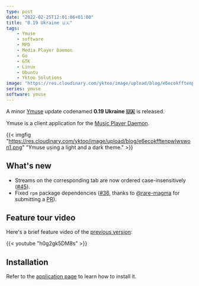 ```yaml
---
type: post
date: "2022-02-25T12:01:06+01:00"
title: "0.19 Ukraine 🇺🇦"
tags:
    - Ymuse
    - software
    - MPD
    - Media Player Daemon
    - Go
    - GTK
    - Linux
    - Ubuntu
    - Yktoo Solutions
image: "https://res.cloudinary.com/yktoo/image/upload/blog/e6ecokfftenpwlwswon1.png"
series: ymuse
software: ymuse
---
```


A minor [Ymuse](/software/ymuse) update codenamed **0.19 Ukraine 🇺🇦** is released.

Ymuse is a client application for the [Music Player Daemon](https://www.musicpd.org/).

{{< imgfig "https://res.cloudinary.com/yktoo/image/upload/blog/e6ecokfftenpwlwswon1.png" "Ymuse using a light and a dark theme." >}}

## What's new

<!--more-->

* Streams on the corresponding tab are now ordered case-insensitively ([#45](https://github.com/yktoo/ymuse/issues/45)).
* Fixed `rpm` package dependencies ([#36](https://github.com/yktoo/ymuse/issues/36), thanks to [@rare-magma](https://github.com/rare-magma) for submitting a [PR](https://github.com/yktoo/ymuse/pull/46)).

## Feature tour video

Here's a brief feature video of the [previous version](0799):

{{< youtube "h0g2gk5DM8s" >}}

## Installation

Refer to the [application page](/software/ymuse) to learn how to install it.
